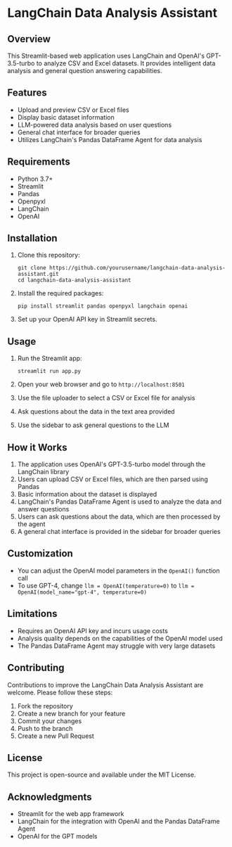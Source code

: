 # LangChain Data Analysis Assistant

## Overview

This Streamlit-based web application uses LangChain and OpenAI's GPT-3.5-turbo to analyze CSV and Excel datasets. It provides intelligent data analysis and general question answering capabilities.

## Features

- Upload and preview CSV or Excel files
- Display basic dataset information
- LLM-powered data analysis based on user questions
- General chat interface for broader queries
- Utilizes LangChain's Pandas DataFrame Agent for data analysis

## Requirements

- Python 3.7+
- Streamlit
- Pandas
- Openpyxl
- LangChain
- OpenAI

## Installation

1. Clone this repository:
   ```
   git clone https://github.com/yourusername/langchain-data-analysis-assistant.git
   cd langchain-data-analysis-assistant
   ```

2. Install the required packages:
   ```
   pip install streamlit pandas openpyxl langchain openai
   ```

3. Set up your OpenAI API key in Streamlit secrets.

## Usage

1. Run the Streamlit app:
   ```
   streamlit run app.py
   ```

2. Open your web browser and go to `http://localhost:8501`

3. Use the file uploader to select a CSV or Excel file for analysis

4. Ask questions about the data in the text area provided

5. Use the sidebar to ask general questions to the LLM

## How it Works

1. The application uses OpenAI's GPT-3.5-turbo model through the LangChain library
2. Users can upload CSV or Excel files, which are then parsed using Pandas
3. Basic information about the dataset is displayed
4. LangChain's Pandas DataFrame Agent is used to analyze the data and answer questions
5. Users can ask questions about the data, which are then processed by the agent
6. A general chat interface is provided in the sidebar for broader queries

## Customization

- You can adjust the OpenAI model parameters in the `OpenAI()` function call
- To use GPT-4, change `llm = OpenAI(temperature=0)` to `llm = OpenAI(model_name="gpt-4", temperature=0)`

## Limitations

- Requires an OpenAI API key and incurs usage costs
- Analysis quality depends on the capabilities of the OpenAI model used
- The Pandas DataFrame Agent may struggle with very large datasets

## Contributing

Contributions to improve the LangChain Data Analysis Assistant are welcome. Please follow these steps:
1. Fork the repository
2. Create a new branch for your feature
3. Commit your changes
4. Push to the branch
5. Create a new Pull Request

## License

This project is open-source and available under the MIT License.

## Acknowledgments

- Streamlit for the web app framework
- LangChain for the integration with OpenAI and the Pandas DataFrame Agent
- OpenAI for the GPT models
